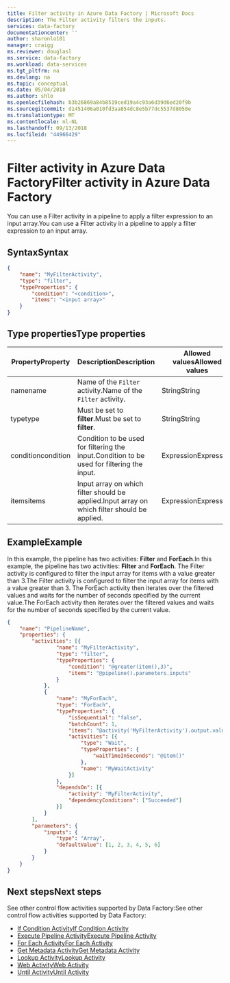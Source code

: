 ```yaml
---
title: Filter activity in Azure Data Factory | Microsoft Docs
description: The Filter activity filters the inputs.
services: data-factory
documentationcenter: ''
author: sharonlo101
manager: craigg
ms.reviewer: douglasl
ms.service: data-factory
ms.workload: data-services
ms.tgt_pltfrm: na
ms.devlang: na
ms.topic: conceptual
ms.date: 05/04/2018
ms.author: shlo
ms.openlocfilehash: b3b26869a84b8519ced19a4c93a6d39d6ed20f9b
ms.sourcegitcommit: d1451406a010fd3aa854dc8e5b77dc5537d8050e
ms.translationtype: MT
ms.contentlocale: nl-NL
ms.lasthandoff: 09/13/2018
ms.locfileid: "44966429"
---
```

# <a name="filter-activity-in-azure-data-factory"></a><span data-ttu-id="3482f-103">Filter activity in Azure Data Factory</span><span class="sxs-lookup"><span data-stu-id="3482f-103">Filter activity in Azure Data Factory</span></span>
<span data-ttu-id="3482f-104">You can use a Filter activity in a pipeline to apply a filter expression to an input array.</span><span class="sxs-lookup"><span data-stu-id="3482f-104">You can use a Filter activity in a pipeline to apply a filter expression to an input array.</span></span> 

## <a name="syntax"></a><span data-ttu-id="3482f-105">Syntax</span><span class="sxs-lookup"><span data-stu-id="3482f-105">Syntax</span></span>

```json
{
    "name": "MyFilterActivity",
    "type": "filter",
    "typeProperties": {
        "condition": "<condition>",
        "items": "<input array>"
    }
}
```

## <a name="type-properties"></a><span data-ttu-id="3482f-106">Type properties</span><span class="sxs-lookup"><span data-stu-id="3482f-106">Type properties</span></span>

<span data-ttu-id="3482f-107">Property</span><span class="sxs-lookup"><span data-stu-id="3482f-107">Property</span></span> | <span data-ttu-id="3482f-108">Description</span><span class="sxs-lookup"><span data-stu-id="3482f-108">Description</span></span> | <span data-ttu-id="3482f-109">Allowed values</span><span class="sxs-lookup"><span data-stu-id="3482f-109">Allowed values</span></span> | <span data-ttu-id="3482f-110">Required</span><span class="sxs-lookup"><span data-stu-id="3482f-110">Required</span></span>
-------- | ----------- | -------------- | --------
<span data-ttu-id="3482f-111">name</span><span class="sxs-lookup"><span data-stu-id="3482f-111">name</span></span> | <span data-ttu-id="3482f-112">Name of the `Filter` activity.</span><span class="sxs-lookup"><span data-stu-id="3482f-112">Name of the `Filter` activity.</span></span> | <span data-ttu-id="3482f-113">String</span><span class="sxs-lookup"><span data-stu-id="3482f-113">String</span></span> | <span data-ttu-id="3482f-114">Yes</span><span class="sxs-lookup"><span data-stu-id="3482f-114">Yes</span></span>
<span data-ttu-id="3482f-115">type</span><span class="sxs-lookup"><span data-stu-id="3482f-115">type</span></span> | <span data-ttu-id="3482f-116">Must be set to **filter**.</span><span class="sxs-lookup"><span data-stu-id="3482f-116">Must be set to **filter**.</span></span> | <span data-ttu-id="3482f-117">String</span><span class="sxs-lookup"><span data-stu-id="3482f-117">String</span></span> | <span data-ttu-id="3482f-118">Yes</span><span class="sxs-lookup"><span data-stu-id="3482f-118">Yes</span></span>
<span data-ttu-id="3482f-119">condition</span><span class="sxs-lookup"><span data-stu-id="3482f-119">condition</span></span> | <span data-ttu-id="3482f-120">Condition to be used for filtering the input.</span><span class="sxs-lookup"><span data-stu-id="3482f-120">Condition to be used for filtering the input.</span></span> | <span data-ttu-id="3482f-121">Expression</span><span class="sxs-lookup"><span data-stu-id="3482f-121">Expression</span></span> | <span data-ttu-id="3482f-122">Yes</span><span class="sxs-lookup"><span data-stu-id="3482f-122">Yes</span></span>
<span data-ttu-id="3482f-123">items</span><span class="sxs-lookup"><span data-stu-id="3482f-123">items</span></span> | <span data-ttu-id="3482f-124">Input array on which filter should be applied.</span><span class="sxs-lookup"><span data-stu-id="3482f-124">Input array on which filter should be applied.</span></span> | <span data-ttu-id="3482f-125">Expression</span><span class="sxs-lookup"><span data-stu-id="3482f-125">Expression</span></span> | <span data-ttu-id="3482f-126">Yes</span><span class="sxs-lookup"><span data-stu-id="3482f-126">Yes</span></span>

## <a name="example"></a><span data-ttu-id="3482f-127">Example</span><span class="sxs-lookup"><span data-stu-id="3482f-127">Example</span></span>

<span data-ttu-id="3482f-128">In this example, the pipeline has two activities: **Filter** and **ForEach**.</span><span class="sxs-lookup"><span data-stu-id="3482f-128">In this example, the pipeline has two activities: **Filter** and **ForEach**.</span></span> <span data-ttu-id="3482f-129">The Filter activity is configured to filter the input array for items with a value greater than 3.</span><span class="sxs-lookup"><span data-stu-id="3482f-129">The Filter activity is configured to filter the input array for items with a value greater than 3.</span></span> <span data-ttu-id="3482f-130">The ForEach activity then iterates over the filtered values and waits for the number of seconds specified by the current value.</span><span class="sxs-lookup"><span data-stu-id="3482f-130">The ForEach activity then iterates over the filtered values and waits for the number of seconds specified by the current value.</span></span>

```json
{
    "name": "PipelineName",
    "properties": {
        "activities": [{
                "name": "MyFilterActivity",
                "type": "filter",
                "typeProperties": {
                    "condition": "@greater(item(),3)",
                    "items": "@pipeline().parameters.inputs"
                }
            },
            {
                "name": "MyForEach",
                "type": "ForEach",
                "typeProperties": {
                    "isSequential": "false",
                    "batchCount": 1,
                    "items": "@activity('MyFilterActivity').output.value",
                    "activities": [{
                        "type": "Wait",
                        "typeProperties": {
                            "waitTimeInSeconds": "@item()"
                        },
                        "name": "MyWaitActivity"
                    }]
                },
                "dependsOn": [{
                    "activity": "MyFilterActivity",
                    "dependencyConditions": ["Succeeded"]
                }]
            }
        ],
        "parameters": {
            "inputs": {
                "type": "Array",
                "defaultValue": [1, 2, 3, 4, 5, 6]
            }
        }
    }
}
```

## <a name="next-steps"></a><span data-ttu-id="3482f-131">Next steps</span><span class="sxs-lookup"><span data-stu-id="3482f-131">Next steps</span></span>
<span data-ttu-id="3482f-132">See other control flow activities supported by Data Factory:</span><span class="sxs-lookup"><span data-stu-id="3482f-132">See other control flow activities supported by Data Factory:</span></span> 

- [<span data-ttu-id="3482f-133">If Condition Activity</span><span class="sxs-lookup"><span data-stu-id="3482f-133">If Condition Activity</span></span>](control-flow-if-condition-activity.md)
- [<span data-ttu-id="3482f-134">Execute Pipeline Activity</span><span class="sxs-lookup"><span data-stu-id="3482f-134">Execute Pipeline Activity</span></span>](control-flow-execute-pipeline-activity.md)
- [<span data-ttu-id="3482f-135">For Each Activity</span><span class="sxs-lookup"><span data-stu-id="3482f-135">For Each Activity</span></span>](control-flow-for-each-activity.md)
- [<span data-ttu-id="3482f-136">Get Metadata Activity</span><span class="sxs-lookup"><span data-stu-id="3482f-136">Get Metadata Activity</span></span>](control-flow-get-metadata-activity.md)
- [<span data-ttu-id="3482f-137">Lookup Activity</span><span class="sxs-lookup"><span data-stu-id="3482f-137">Lookup Activity</span></span>](control-flow-lookup-activity.md)
- [<span data-ttu-id="3482f-138">Web Activity</span><span class="sxs-lookup"><span data-stu-id="3482f-138">Web Activity</span></span>](control-flow-web-activity.md)
- [<span data-ttu-id="3482f-139">Until Activity</span><span class="sxs-lookup"><span data-stu-id="3482f-139">Until Activity</span></span>](control-flow-until-activity.md)
